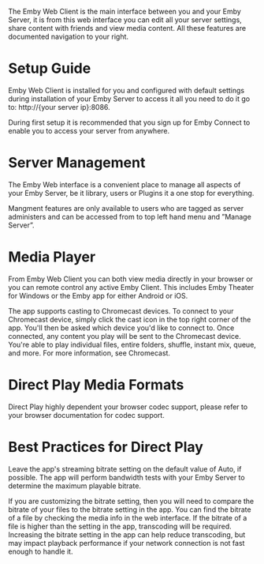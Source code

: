 The Emby Web Client is the main interface between you and your Emby Server, it is from this web interface you can edit all your server settings, share content with friends and view media content. All these features are documented navigation to your right. 

# Setup Guide
Emby Web Client is installed for you and configured with default settings during installation of your Emby Server to access it all you need to do it go to: http://{your server ip}:8086.

During first setup it is recommended that you sign up for Emby Connect to enable you to access your server from anywhere.  

# Server Management
The Emby Web interface is a convenient place to manage all aspects of your Emby Server, be it library, users or Plugins it a one stop for everything. 

Mangment features are only available to users who are tagged as server administers and can be accessed from to top    left hand menu and ”Manage Server”.   

# Media Player
From Emby Web Client you can both view media directly in your browser or you can remote control any active Emby Client. This includes Emby Theater for Windows or the Emby app for either Android or iOS. 

The app supports casting to Chromecast devices. To connect to your Chromecast device, simply click the cast icon in the top right corner of the app. You'll then be asked which device you'd like to connect to.
Once connected, any content you play will be sent to the Chromecast device. You're able to play individual files, entire folders, shuffle, instant mix, queue, and more. For more information, see Chromecast.

# Direct Play Media Formats
Direct Play highly dependent your browser codec support, please refer to your browser documentation for codec support. 

# Best Practices for Direct Play
Leave the app's streaming bitrate setting on the default value of Auto, if possible. The app will perform bandwidth tests with your Emby Server to determine the maximum playable bitrate.

If you are customizing the bitrate setting, then you will need to compare the bitrate of your files to the bitrate setting in the app. You can find the bitrate of a file by checking the media info in the web interface. If the bitrate of a file is higher than the setting in the app, transcoding will be required. Increasing the bitrate setting in the app can help reduce transcoding, but may impact playback performance if your network connection is not fast enough to handle it.